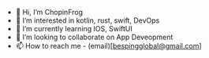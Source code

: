 - 👋 Hi, I’m ChopinFrog
- 👀 I’m interested in kotlin, rust, swift, DevOps
- 🌱 I’m currently learning IOS, SwiftUI
- 💞️ I’m looking to collaborate on App Deveopment
- 📫 How to reach me - (email)[bespingglobal@gmail.com]

<!---
chopinlab/chopinlab is a ✨ special ✨ repository because its `README.md` (this file) appears on your GitHub profile.
You can click the Preview link to take a look at your changes.
--->
